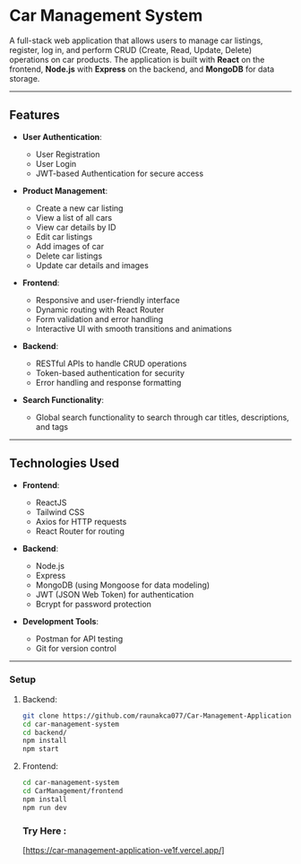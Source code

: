 # Car Management System

A full-stack web application that allows users to manage car listings, register, log in, and perform CRUD (Create, Read, Update, Delete) operations on car products. The application is built with **React** on the frontend, **Node.js** with **Express** on the backend, and **MongoDB** for data storage.

---

## Features

- **User Authentication**:
  - User Registration
  - User Login
  - JWT-based Authentication for secure access

- **Product Management**:
  - Create a new car listing
  - View a list of all cars
  - View car details by ID
  - Edit car listings
  - Add images of car
  - Delete car listings
  - Update car details and images

- **Frontend**:
  - Responsive and user-friendly interface
  - Dynamic routing with React Router
  - Form validation and error handling
  - Interactive UI with smooth transitions and animations

- **Backend**:
  - RESTful APIs to handle CRUD operations
  - Token-based authentication for security
  - Error handling and response formatting

- **Search Functionality**:
  - Global search functionality to search through car titles, descriptions, and tags

---

## Technologies Used

- **Frontend**:
  - ReactJS
  - Tailwind CSS
  - Axios for HTTP requests
  - React Router for routing

- **Backend**:
  - Node.js
  - Express
  - MongoDB (using Mongoose for data modeling)
  - JWT (JSON Web Token) for authentication
  - Bcrypt for password protection

- **Development Tools**:
  - Postman for API testing
  - Git for version control

---

### Setup

1. Backend:
   ```bash
   git clone https://github.com/raunakca077/Car-Management-Application.git
   cd car-management-system
   cd backend/
   npm install
   npm start
   ```
2. Frontend:
   ```bash
   cd car-management-system
   cd CarManagement/frontend
   npm install
   npm run dev
   ```

   ### Try Here :
   [https://car-management-application-ve1f.vercel.app/]
   
